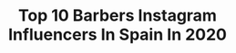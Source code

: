 ---
title: Top 10 Barbers Instagram Influencers In Spain In 2020
description: >-
  Find top barbers Instagram influencers in Spain in 2020. Most popular hashtags: #fade #barbershopconnect #haircut #barbershop.
platform: Instagram
profiles:
  - username: "bbflow_"
    fullname: >-
      
    location: "Spain"
    followers: 8861
    engagement: 1315
    commentsToLikes: 0.033260
    avatar: "https://scontent-lht6-1.cdninstagram.com/v/t51.2885-19/s320x320/87639342_767371167087499_6471458594771435520_n.jpg?_nc_ht=scontent-lht6-1.cdninstagram.com&_nc_ohc=p1QDgw4nJVcAX8Fggbv&oh=ccb0c5f1839d3198068c4d966a543bb4&oe=5EB770E8"
    verified: false
    hashtags: "#top, #welovegod, #russia, #tbt"
  - username: "thefaderbarber_"
    fullname: >-
      💈THEFADER💈🧠♾🧠
    location: "Spain"
    followers: 19110
    engagement: 1137
    commentsToLikes: 0.014328
    avatar: "https://scontent-lhr8-1.cdninstagram.com/v/t51.2885-19/s320x320/82018835_715064805564040_1005129631252086784_n.jpg?_nc_ht=scontent-lhr8-1.cdninstagram.com&_nc_ohc=yvpvsC8F-oEAX_auDZQ&oh=3c99d29301901385e6826eaa75757cd0&oe=5EBB76CD"
    verified: false
    hashtags: "#malegrooming, #fade, #suavecito, #barbergang"
  - username: "jonanwolfx_"
    fullname: >-
      Jonan Wolff Official
    location: "Spain"
    followers: 25904
    engagement: 523
    commentsToLikes: 0.020209
    avatar: "https://scontent-ams4-1.cdninstagram.com/v/t51.2885-19/s320x320/69752860_456482114938535_3944438994745425920_n.jpg?_nc_ht=scontent-ams4-1.cdninstagram.com&_nc_ohc=6AgMYmV0cokAX-8Q65t&oh=117db5a408d0714303c67c119a350c9f&oe=5EB8AE3E"
    verified: false
    hashtags: "#7day, #gayguyswithbeards, #guyswithbeards, #beardsofinstagram"
  - username: "_carlosrey"
    fullname: >-
      Carlos Rey 🦦
    location: "Spain"
    followers: 4178
    engagement: 1431
    commentsToLikes: 0.038795
    avatar: "https://scontent-lhr8-1.cdninstagram.com/v/t51.2885-19/s320x320/67963262_1164018023789043_5540585061121785856_n.jpg?_nc_ht=scontent-lhr8-1.cdninstagram.com&_nc_ohc=ZGjiq72MyOwAX-62avK&oh=0b9592a8a967a776059aad4eacb529b6&oe=5EBB805E"
    verified: false
    hashtags: "#mustang, #cabrio, #goodvibes, #hawaii"
  - username: "reyesthebarber"
    fullname: >-
      
    location: "Spain"
    followers: 31526
    engagement: 390
    commentsToLikes: 0.037284
    avatar: "https://scontent-lhr8-1.cdninstagram.com/v/t51.2885-19/s320x320/71523369_708603509620985_2423932744175190016_n.jpg?_nc_ht=scontent-lhr8-1.cdninstagram.com&_nc_ohc=_c0uwILgoqgAX-0kMYQ&oh=142dc9021e5d86c6dcbd1a60b5abfc40&oe=5EBAF514"
    verified: false
    hashtags: "#haircut, #thebarberpost, #espa, #nice"
  - username: "louis_thebarber_pr"
    fullname: >-
      Louis Correa 💈
    location: "Spain"
    followers: 88223
    engagement: 94
    commentsToLikes: 0.023840
    avatar: "https://scontent-ams4-1.cdninstagram.com/v/t51.2885-19/s320x320/89858231_2241156915986739_1510934099907313664_n.jpg?_nc_ht=scontent-ams4-1.cdninstagram.com&_nc_ohc=7MI5nfxHE_QAX_9fR4L&oh=403d647319ddc5d293dc68c70877e86e&oe=5EB8BF66"
    verified: false
    hashtags: "#pomadewax, #fashiorismo, #nastybarbers, #barberrespect"
  - username: "javi_thebarber_"
    fullname: >-
      Javier Chacon Perez
    location: "Spain"
    followers: 310170
    engagement: 124
    commentsToLikes: 0.008600
    avatar: "https://scontent-lhr8-1.cdninstagram.com/v/t51.2885-19/s320x320/70357512_973662266142236_6276242006066855936_n.jpg?_nc_ht=scontent-lhr8-1.cdninstagram.com&_nc_ohc=PPP5e9m_76MAX-VnYXt&oh=23fc1698b7f59de127d9024171c1517c&oe=5EBBF2FF"
    verified: false
    hashtags: "#lakme, #coronavirusespa, #lakmeatulado, #confinamento"
  - username: "jose_the_barber_10"
    fullname: >-
      OFFICIAL JOSE THE BARBER
    location: "Spain"
    followers: 65228
    engagement: 256
    commentsToLikes: 0.015087
    avatar: "https://scontent-amt2-1.cdninstagram.com/v/t51.2885-19/s320x320/21910692_130522581012344_5843915240911142912_n.jpg?_nc_ht=scontent-amt2-1.cdninstagram.com&_nc_ohc=xjer5uyaVu8AX8UTPVs&oh=bc657cf956f8f6f07812d519d015b07a&oe=5EBAA272"
    verified: false
    hashtags: "#barbershop, #barbershopconnect"
  - username: "rm_barber"
    fullname: >-
      RM BARBER
    location: "Spain"
    followers: 38051
    engagement: 192
    commentsToLikes: 0.020248
    avatar: "https://scontent-ams4-1.cdninstagram.com/v/t51.2885-19/s320x320/13266828_1729650243970298_282688891_a.jpg?_nc_ht=scontent-ams4-1.cdninstagram.com&_nc_ohc=Ek0yC8-UAGYAX9Mv7QH&oh=0564586ef387f1a88f62955886caacfb&oe=5EA886AB"
    verified: false
    hashtags: "#fade, #haircutmen, #spain, #espa"
  - username: "manulpdazamudio"
    fullname: >-
      ᴍᴀɴᴜᴇʟ ᴢᴀᴍᴜᴅɪᴏ ✪
    location: "Spain"
    followers: 16110
    engagement: 226
    commentsToLikes: 0.051787
    avatar: "https://scontent-atl3-1.cdninstagram.com/v/t51.2885-19/s320x320/50016294_1976326492677076_1500786616900255744_n.jpg?_nc_ht=scontent-atl3-1.cdninstagram.com&_nc_ohc=ImPMqkNn2HsAX-zzCMV&oh=0a4ece8ac1a81e6164fa72c8db00eb4b&oe=5EBBD031"
    verified: false
    hashtags: "#grey, #barbero, #soul, #magic"
---